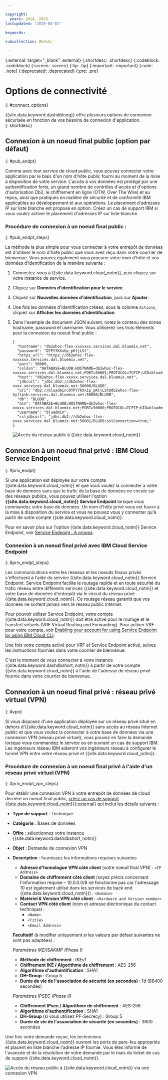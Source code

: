 ```yaml
---

copyright:
  years: 2014, 2019
lastupdated: "2019-04-01"

keywords:

subcollection: Db2whc

---
```


<!-- Attribute definitions --> 
{:external: target="_blank" .external}
{:shortdesc: .shortdesc}
{:codeblock: .codeblock}
{:screen: .screen}
{:tip: .tip}
{:important: .important}
{:note: .note}
{:deprecated: .deprecated}
{:pre: .pre}

# Options de connectivité
{: #connect_options}

{{site.data.keyword.dashdblong}} offre plusieurs options de connexion sécurisée en fonction de vos besoins de connexion d'application.  
{: shortdesc}

## Connexion à un noeud final public (option par défaut)
{: #pub_endpt}

Comme avec tout service de cloud public, vous pouvez connecter votre application par le biais d'un nom d'hôte public fourni au moment de la mise à disposition de votre service. L'accès à vos données est protégé par une authentification forte, un grand nombre de contrôles d'accès et d'options d'autorisation Db2, le chiffrement en ligne (OTW, Over The Wire) et au repos, ainsi que pratiques en matière de sécurité et de conformité IBM applicables au développement et aux opérations. Le placement d'adresses IP sur liste blanche est proposé en option. Créez un cas de support IBM si vous voulez activer le placement d'adresses IP sur liste blanche.

### Procédure de connexion à un noeud final public :
{: #pub_endpt_steps}

La méthode la plus simple pour vous connecter à votre entrepôt de données est d'utiliser le nom d'hôte public que vous avez reçu dans votre courrier de bienvenue. Vous pouvez également vous procurer votre nom d'hôte et vos données d'identification de la manière suivante :

1. Connectez-vous à {{site.data.keyword.cloud_notm}}, puis cliquez sur votre instance de service.
2. Cliquez sur **Données d'identification pour le service**.
3. Cliquez sur **Nouvelles données d'identification**, puis sur **Ajouter**.
4. Une fois les données d'identification créées, sous la colonne `Actions`, cliquez sur **Afficher les données d'identification**.
5. Dans l'exemple de document JSON suivant, notez le contenu des zones hostname, password et username. Vous utiliserez ces trois éléments pour la connexion du noeud final public :

   ```
   {
     "hostname": "db2whoc-flex-xxxxxxx.services.dal.bluemix.net",
     "password": "DTPY7KXxhp_pKtjLSt",
     "https_url": "https://db2whoc-flex-xxxxxxx.services.dal.bluemix.net",
     "port": 50000,
     "ssldsn": "DATABASE=BLUDB;HOSTNAME=db2whoc-flex-xxxxxx.services.dal.bluemix.net;PORT=50001;PROTOCOL=TCPIP;UID=bluadmin;PWD=DTPY7KXWxhp_pKtjLSt;Security=SSL;",
     "host": "db2whoc-flex-xxxxx.services.dal.bluemix.net",
     "jdbcurl": "jdbc:db2://db2whoc-flex-xxxx.services.dal.bluemix.net:50000/BLUDB",
     "uri": "db2://bluadmin:DTPY7KXx1p_pKtjLSt@db2whoc-flex-hyftpsb.services.dal.bluemix.net:50000/BLUDB",
     "db": "BLUDB",
     "dsn": "DATABASE=BLUDB;HOSTNAME=db2whoc-flex-xxxxx.services.dal.bluemix.net;PORT=50000;PROTOCOL=TCPIP;UID=bluadmin;PWD=DTPYZunlWxhp_pKtjLSt;",
     "username": "bluadmin",
     "ssljdbcurl": "jdbc:db2://db2whoc-flex-xxxx.services.dal.bluemix.net:50001/BLUDB:sslConnection=true;"
   }

   ```

   ![Accès du réseau public à {{site.data.keyword.cloud_notm}}](images/public_connection.png "Représentation graphique d'une connexion d'utilisateur au cloud")

## Connexion à un noeud final privé : IBM Cloud Service Endpoint
{: #priv_endpt}

Si une application est déployée sur votre compte {{site.data.keyword.cloud_notm}} et que vous voulez la connecter à votre base de données sans que le trafic de la base de données ne circule sur des réseaux publics, vous pouvez utiliser l'option **{{site.data.keyword.cloud_notm}} Service Endpoint** lorsque vous commandez votre base de données. Un nom d'hôte privé vous est fourni à la mise à disposition du service et vous ne pouvez vous y connecter qu'à partir de votre compte {{site.data.keyword.cloud_notm}}.  

Pour en savoir plus sur l'option {{site.data.keyword.cloud_notm}} Service Endpoint, voir [Service Endpoint : A propos](/docs/services/service-endpoint?topic=service-endpoint-about#about).


### Connexion à un noeud final privé avec IBM Cloud Service Endpoint
{: #priv_endpt_steps}

Les communications entre les réseaux et les noeuds finaux privés s'effectuent à l'aide du service {{site.data.keyword.cloud_notm}} Service Endpoint. Service Endpoint facilite le routage rapide et en toute sécurité du trafic réseau entre différents services {{site.data.keyword.cloud_notm}} et votre base de données d'entrepôt via le circuit du réseau privé {{site.data.keyword.cloud_notm}}. Ce routage réseau garantit que vos données ne sortent jamais vers le réseau public Internet. 

Pour pouvoir utiliser Service Endpoint, votre compte {{site.data.keyword.cloud_notm}} doit être activé pour le routage et le transfert virtuels (VRF Virtual Routing and Forwarding). Pour activer VRF pour votre compte, voir [Enabling your account for using Service Endpoint by using IBM Cloud CLI](/docs/services/service-endpoint?topic=service-endpoint-getting-started#cs_cli_install_steps).

Une fois votre compte activé pour VRF et Service Endpoint activé, suivez les instructions fournies dans votre courrier de bienvenue.

C'est le moment de vous connecter à votre instance {{site.data.keyword.dashdbshort_notm}} à partir de votre compte {{site.data.keyword.cloud_notm}} à l'aide de l'adresse de réseau privé fournie dans votre courrier de bienvenue.

## Connexion à un noeud final privé : réseau privé virtuel (VPN)
{: #vpn}

Si vous disposez d'une application déployée sur un réseau privé situé en dehors d'{{site.data.keyword.cloud_notm}} sans accès au réseau Internet public et que vous voulez la connecter à votre base de données via une connexion VPN (réseau privé virtuel), vous pouvez en faire la demande lorsque vous commandez le service ou en ouvrant un cas de support IBM. Les ingénieurs réseau IBM aideront vos ingénieurs réseau à configurer le tunnel VPN entre votre réseau privé et {{site.data.keyword.cloud_notm}}.

### Procédure de connexion à un noeud final privé à l'aide d'un réseau privé virtuel (VPN)
{: #priv_endpt_vpn_steps}

Pour établir une connexion VPN à votre entrepôt de données de cloud derrière un noeud final public, [créez un cas de support {{site.data.keyword.cloud_notm}}](https://cloud.ibm.com/unifiedsupport/cases/add){:external} qui inclut les détails suivants :

* **Type de support** : Technique 
* **Catégorie** : Bases de données 
* **Offre** : sélectionnez votre instance {{site.data.keyword.dashdbshort_notm}} 
* **Objet** : Demande de connexion VPN 
* **Description** : fournissez les informations requises suivantes
  * **Adresse d'homologue VPN côté client** (votre noeud final VPN) : `<IP Address>`
  * **Domaine de chiffrement côté client** (soyez précis concernant l'information requise – 10.0.0.0/8 ne fonctionne pas car l'adressage 10 est également utilisé dans les services de back end {{site.data.keyword.cloud_notm}}) : `<Domain>`
  * **Matériel & Version VPN côté client** : `<Hardware and Version number>`
  * **Contact VPN côté client** (nom et adresse électronique du contact technique) : 
    * `<Name>` 
    * `<Title>` 
    * `<Email Address>`

  **Facultatif** (à modifier uniquement si les valeurs par défaut suivantes ne sont pas adaptées) :

  *Paramètres IKE/ISAKMP (Phase I)*

  * **Méthode de chiffrement** : IKEv1
  * **Chiffrement IKE / Algorithme de chiffrement** : AES-256
  * **Algorithme d'authentification** : SHA1
  * **DH-Group** : Group 5
  * **Durée de vie de l'association de sécurité (en secondes)** : 1d (86400 secondes)

  *Paramètres IPSEC (Phase II)*

  * **Chiffrement IPsec / Algorithme de chiffrement** : AES-256
  * **Algorithme d'authentification** : SHA1
  * **DH-Group** (si vous utilisez PF-Secrecy) : Group 5
  * **Durée de vie de l'association de sécurité (en secondes)** : 3600 secondes

Une fois votre demande reçue, les techniciens {{site.data.keyword.cloud_notm}} ouvrent les ports de pare-feu appropriés et placent en liste blanche l'adresse IP fournie. Vous êtes informé de l'avancée et de la résolution de votre demande par le biais du ticket de cas de support {{site.data.keyword.cloud_notm}}.

![Accès du réseau public à {{site.data.keyword.cloud_notm}} via une connexion VPN](images/public_connection_vpn.png "Représentation graphique d'une connexion d'utilisateur au cloud")
